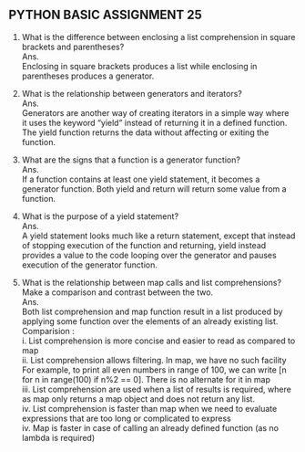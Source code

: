 ## PYTHON BASIC ASSIGNMENT 25

1. What is the difference between enclosing a list comprehension in square brackets and parentheses?<BR>
Ans.<br>
Enclosing in square brackets produces a list while enclosing in parentheses produces a generator.

2. What is the relationship between generators and iterators?<br>
Ans.<br>
Generators are another way of creating iterators in a simple way where it uses the keyword “yield” instead of returning it in a defined function. The yield function returns the data without affecting or exiting the function.

3. What are the signs that a function is a generator function?<br>
Ans.<br>
If a function contains at least one yield statement, it becomes a generator function. Both yield and return will return some value from a function.

4. What is the purpose of a yield statement?<br>
Ans.<br>
A yield statement looks much like a return statement, except that instead of stopping execution of the function and returning, yield instead provides a value to the code looping over the generator and pauses execution of the generator function.

5. What is the relationship between map calls and list comprehensions? Make a comparison and contrast between the two.<br>
Ans.<br>
Both list comprehension and map function result in a list produced by applying some function over the elements of an already existing list.<br>
Comparision :<br>
    i. List comprehension is more concise and easier to read as compared to map<br>
    ii. List comprehension allows filtering. In map, we have no such facility For example, to print all even numbers in range of 100, we can write [n for n in range(100) if n%2 == 0]. There is no alternate for it in map<br>
    iii. List comprehension are used when a list of results is required, where as map only returns a map object and does not return any list.<br>
    iv. List comprehension is faster than map when we need to evaluate expressions that are too long or complicated to express<br>
    iv. Map is faster in case of calling an already defined function (as no lambda is required)<br>
